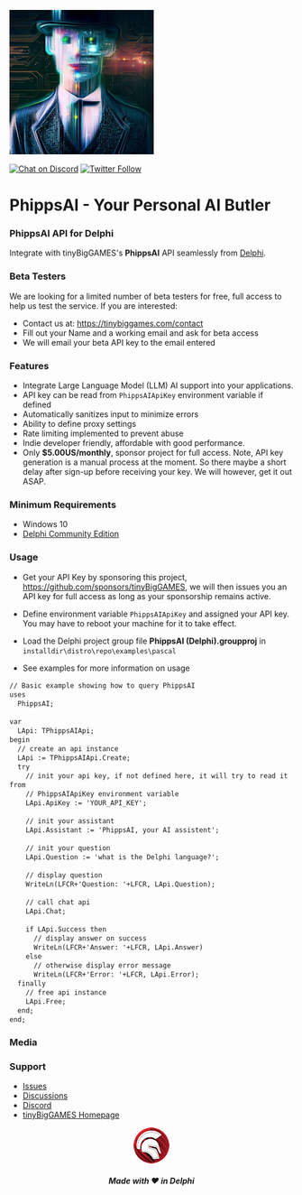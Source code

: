 ![PhippsAI](media/PhippsAI.png)  

[![Chat on Discord](https://img.shields.io/discord/754884471324672040.svg?logo=discord)](https://discord.gg/tPWjMwK) [![Twitter Follow](https://img.shields.io/twitter/follow/tinyBigGAMES?style=social)](https://twitter.com/tinyBigGAMES)
# PhippsAI - Your Personal AI Butler
### PhippsAI API for Delphi

Integrate with tinyBigGAMES's **PhippsAI** API seamlessly from <a href="https://www.embarcadero.com/es/products/delphi" target="_blank">Delphi</a>. 

### Beta Testers
We are looking for a limited number of beta testers for free, full access to help us test the service. If you are interested:
- Contact us at: https://tinybiggames.com/contact
- Fill out your Name and a working email and ask for beta access
- We will email your beta API key to the email entered

### Features
- Integrate Large Language Model (LLM) AI support into your applications.
- API key can be read from `PhippsAIApiKey` environment variable if defined
- Automatically sanitizes input to minimize errors
- Ability to define proxy settings
- Rate limiting implemented to prevent abuse
- Indie developer friendly, affordable with good performance.
- Only **$5.00US/monthly**, sponsor project for full access. Note, API key generation is a manual process at the moment. So there maybe a short delay after sign-up before receiving your key. We will however, get it out ASAP.

### Minimum Requirements 
- Windows 10
- <a href="https://www.embarcadero.com/products/delphi/starter" target="_blank">Delphi Community Edition</a>

### Usage
- Get your API Key by sponsoring this project, https://github.com/sponsors/tinyBigGAMES, we will then issues you an API key for full access as long as your sponsorship remains active.

- Define environment variable `PhippsAIApiKey` and assigned your API key. You may have to reboot your machine for it to take effect.

- Load the Delphi project group file **PhippsAI (Delphi).groupproj** in `installdir\distro\repo\examples\pascal`

- See examples for more information on usage

```Delphi
// Basic example showing how to query PhippsAI
uses
  PhippsAI;
    
var
  LApi: TPhippsAIApi;
begin
  // create an api instance
  LApi := TPhippsAIApi.Create;
  try
    // init your api key, if not defined here, it will try to read it from
    // PhippsAIApiKey environment variable
    LApi.ApiKey := 'YOUR_API_KEY';

    // init your assistant
    LApi.Assistant := 'PhippsAI, your AI assistent';

    // init your question
    LApi.Question := 'what is the Delphi language?';

    // display question
    WriteLn(LFCR+'Question: '+LFCR, LApi.Question);

    // call chat api
    LApi.Chat;

    if LApi.Success then
      // display answer on success
      WriteLn(LFCR+'Answer: '+LFCR, LApi.Answer)
    else
      // otherwise display error message
      WriteLn(LFCR+'Error: '+LFCR, LApi.Error);
  finally
    // free api instance
    LApi.Free;
  end;
end;
```

### Media


### Support
- <a href="https://github.com/tinyBigGAMES/PhippsAI/issues" target="_blank">Issues</a>
- <a href="https://github.com/tinyBigGAMES/PhippsAI/discussions" target="_blank">Discussions</a>
- <a href="https://github.com/tinyBigGAMES" target="_blank">Discord</a>
- <a href="https://tinybiggames.com/" target="_blank">tinyBigGAMES Homepage</a>

<p align="center">
<img src="media/Delphi.png" alt="Delphi">
</p>
<h5 align="center">

Made with :heart: in Delphi
</h5>
